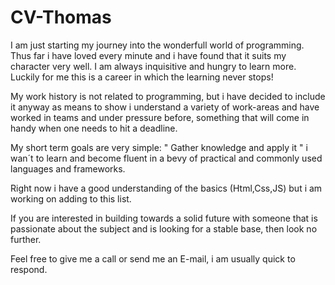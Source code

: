 ﻿# CV-Thomas
 
 
 I am just starting my journey into the wonderfull world of programming. Thus far i have loved every minute and i have found that it suits my character very well. I am always inquisitive and hungry to learn more. Luckily for me this is a career in which the learning never stops!

My work history is not related to programming, but i have decided to include it anyway as means to show i understand a variety of work-areas and have worked in teams and under pressure before, something that will come in handy when one needs to hit a deadline.

My short term goals are very simple: " Gather knowledge and apply it " i wan´t to learn and become fluent in a bevy of practical and commonly used languages and frameworks.

Right now i have a good understanding of the basics (Html,Css,JS) but i am working on adding to this list.

If you are interested in building towards a solid future with someone that is passionate about the subject and is looking for a stable base, then look no further.

Feel free to give me a call or send me an E-mail, i am usually quick to respond.
